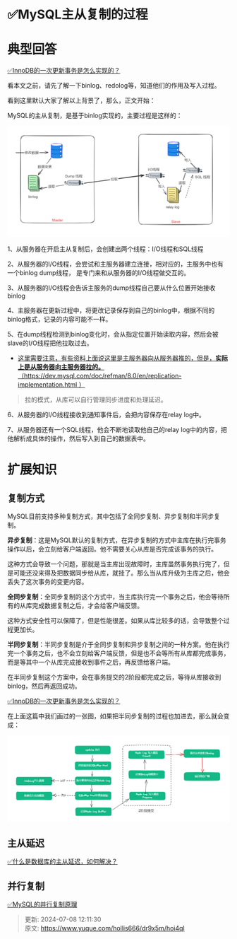 # ✅MySQL主从复制的过程

# 典型回答


[✅InnoDB的一次更新事务是怎么实现的？](https://www.yuque.com/hollis666/dr9x5m/wmmyt7a9vr7qlwsl)



看本文之前，请先了解一下binlog、redolog等，知道他们的作用及写入过程。



看到这里默认大家了解以上背景了，那么，正文开始：



MySQL的主从复制，是基于binlog实现的，主要过程是这样的：

![1710418626146-1bacdddd-68eb-4eff-80fa-1c006e814fc5.png](./img/oui8Nah_1FBEt6l3/1710418626146-1bacdddd-68eb-4eff-80fa-1c006e814fc5-009028.png)



1、从服务器在开启主从复制后，会创建出两个线程：I/O线程和SQL线程



2、从服务器的I/O线程，会尝试和主服务器建立连接，相对应的，主服务中也有一个binlog dump线程， 是专门来和从服务器的I/O线程做交互的。



3、从服务器的I/O线程会告诉主服务的dump线程自己要从什么位置开始接收binlog



4、主服务器在更新过程中，将更改记录保存到自己的binlog中，根据不同的binlog格式，记录的内容可能不一样。



5、在dump线程检测到binlog变化时，会从指定位置开始读取内容，然后会被slave的I/O线程把他拉取过去。

+ <u>这里需要注意，有些资料上面说这里是主服务器向从服务器推的，但是，</u>**<u>实际上是从服务器向主服务器拉的。</u>**<u>（</u>[<u>https://dev.mysql.com/doc/refman/8.0/en/replication-implementation.html</u>](https://dev.mysql.com/doc/refman/8.0/en/replication-implementation.html)<u> ）</u>

<u></u>

> 拉的模式，从库可以自行管理同步进度和处理延迟。
>



6、从服务器的I/O线程接收到通知事件后，会把内容保存在relay log中。



7、从服务器还有一个SQL线程，他会不断地读取他自己的relay log中的内容，把他解析成具体的操作，然后写入到自己的数据表中。



# 扩展知识


## 复制方式


MySQL目前支持多种复制方式，其中包括了全同步复制、异步复制和半同步复制。



**异步复制**：这是MySQL默认的复制方式，在异步复制的方式中主库在执行完事务操作以后，会立刻给客户端返回。他不需要关心从库是否完成该事务的执行。



这种方式会导致一个问题，那就是当主库出现故障时，主库虽然事务执行完了，但是可能还没来得及把数据同步给从库，就挂了。那么当从库升级为主库之后，他会丢失了这次事务的变更内容。



**全同步复制**：全同步复制的这个方式中，当主库执行完一个事务之后，他会等待所有的从库完成数据复制之后，才会给客户端反馈。



这种方式安全性可以保障了，但是性能很差。如果从库比较多的话，会导致整个过程更加长。



**半同步复制**：半同步复制是介于全同步复制和异步复制之间的一种方案。他在执行完一个事务之后，也不会立刻给客户端反馈，但是也不会等所有从库都完成事务，而是等其中一个从库完成接收到事件之后，再反馈给客户端。



在半同步复制这个方案中，会在事务提交的2阶段都完成之后，等待从库接收到binlog，然后再返回成功。



[✅InnoDB的一次更新事务是怎么实现的？](https://www.yuque.com/hollis666/dr9x5m/wmmyt7a9vr7qlwsl)



在上面这篇中我们画过的一张图，如果把半同步复制的过程也加进去，那么就会变成：



![1692363516478-340255ed-f1cb-4cfb-aae1-cf21970d78c3.png](./img/oui8Nah_1FBEt6l3/1692363516478-340255ed-f1cb-4cfb-aae1-cf21970d78c3-131023.png)





## 主从延迟


[✅什么是数据库的主从延迟，如何解决？](https://www.yuque.com/hollis666/dr9x5m/weszn2kock8k8wld)

## 并行复制


[✅MySQL的并行复制原理](https://www.yuque.com/hollis666/dr9x5m/igarxy867n7bgq1q)















> 更新: 2024-07-08 12:11:30  
> 原文: <https://www.yuque.com/hollis666/dr9x5m/hoi4ql>